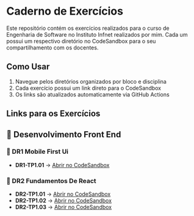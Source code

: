 # Caderno de Exercícios

Este repositório contém os exercícios realizados para o curso de Engenharia de Software no Instituto Infnet realizados por mim.
Cada um possui um respectivo diretório no CodeSandbox para o seu compartilhamento com os docentes.

## Como Usar

1. Navegue pelos diretórios organizados por bloco e disciplina
2. Cada exercício possui um link direto para o CodeSandbox
3. Os links são atualizados automaticamente via GitHub Actions

<!-- START_GENERATED_LINKS -->
## Links para os Exercícios

## 📖 Desenvolvimento Front End

### 📂 DR1 Mobile First Ui
* **DR1-TP1.01** &rarr; [Abrir no CodeSandbox](https://codesandbox.io/s/github/mattolivr/infnet/tree/main/2-desenvolvimento-front-end/DR1-mobile-first-ui/DR1-TP1.01)

### 📂 DR2 Fundamentos De React
* **DR2-TP1.01** &rarr; [Abrir no CodeSandbox](https://codesandbox.io/s/github/mattolivr/infnet/tree/main/2-desenvolvimento-front-end/DR2-fundamentos-de-react/DR2-TP1.01)
* **DR2-TP1.02** &rarr; [Abrir no CodeSandbox](https://codesandbox.io/s/github/mattolivr/infnet/tree/main/2-desenvolvimento-front-end/DR2-fundamentos-de-react/DR2-TP1.02)
* **DR2-TP1.03** &rarr; [Abrir no CodeSandbox](https://codesandbox.io/s/github/mattolivr/infnet/tree/main/2-desenvolvimento-front-end/DR2-fundamentos-de-react/DR2-TP1.03)

<!-- END_GENERATED_LINKS -->
